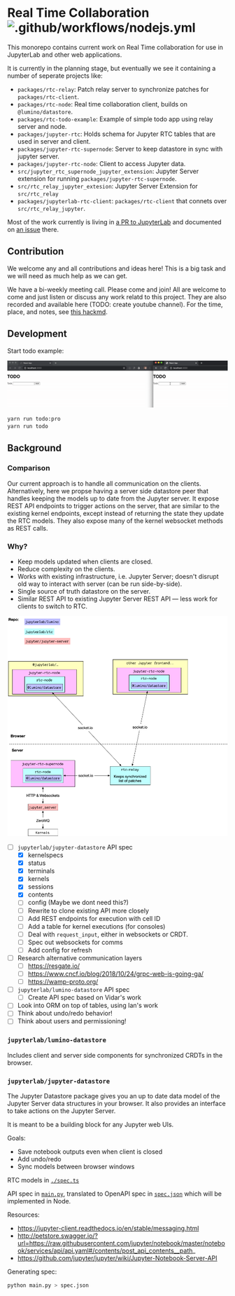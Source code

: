 # Real Time Collaboration ![.github/workflows/nodejs.yml](https://github.com/jupyterlab/rtc/workflows/.github/workflows/nodejs.yml/badge.svg)

This monorepo contains current work on Real Time collaboration for use in JupyterLab and other web applications.

It is currently in the planning stage, but eventually we see it containing a number of seperate projects like:

- `packages/rtc-relay`: Patch relay server to synchronize patches for `packages/rtc-client`.
- `packages/rtc-node`: Real time collaboration client, builds on `@lumino/datastore`.
- `packages/rtc-todo-example`: Example of simple todo app using relay server and node.
- `packages/jupyter-rtc`: Holds schema for Jupyter RTC tables that are used in server and client.
- `packages/jupyter-rtc-supernode`: Server to keep datastore in sync with jupyter server.
- `packages/jupyter-rtc-node`: Client to access Jupyter data.
- `src/jupyter_rtc_supernode_jupyter_extension`: Jupyter Server extension for running `packages/jupyter-rtc-supernode`.
- `src/rtc_relay_jupyter_extesion`: Jupyter Server Extension for `src/rtc_relay`
- `packages/jupyterlab-rtc-client`: `packages/rtc-client` that connets over `src/rtc_relay_jupyter`.

Most of the work currently is living in [a PR to JupyterLab](https://github.com/jupyterlab/jupyterlab/pull/6871) and documented on [an issue](https://github.com/jupyterlab/jupyterlab/issues/5382) there.

## Contribution

We welcome any and all contributions and ideas here! This is a big task and we will need as much help as we can get.

We have a bi-weekly meeting call. Please come and join! All are welcome to come and just listen or discuss any work relatd to this project. They are also recorded and available here (TODO: create youtube channel). For the time, place, and notes, see [this hackmd](https://hackmd.io/@_4xc7QhhSHKODRQn1uiulw/BkV24I3qL/edit).

## Development

Start todo example:

![](./scratch/todo.gif)

```bash
yarn run todo:pro
yarn run todo
```

## Background

### Comparison

Our current approach is to handle all communication on the clients. Alternatively,
here we propse having a server side datastore peer that handles keeping the models
up to date from the Jupyter server. It expose REST API endpoints to trigger
actions on the server, that are similar to the existing kernel endpoints, except
instead of returning the state they update the RTC models. They also expose many
of the kernel websocket methods as REST calls.

### Why?

- Keep models updated when clients are closed.
- Reduce complexity on the clients.
- Works with existing infrastructure, i.e. Jupyter Server; doesn't disrupt old way to interact with server (can be run side-by-side).
- Single source of truth datastore on the server.
- Similar REST API to existing Jupyter Server REST API — less work for clients to switch to RTC.

![](./scratch/diagram.png)

- [ ] `jupyterlab/jupyter-datastore` API spec
  - [x] kernelspecs
  - [x] status
  - [x] terminals
  - [x] kernels
  - [x] sessions
  - [x] contents
  - [ ] config (Maybe we dont need this?)
  - [ ] Rewrite to clone existing API more closely
  - [ ] Add REST endpoints for execution with cell ID
  - [ ] Add a table for kernel executions (for consoles)
  - [ ] Deal with `request_input`, either in websockets or CRDT.
  - [ ] Spec out websockets for comms
  - [ ] Add config for refresh
- [ ] Research alternative communication layers
  - [ ] https://resgate.io/
  - [ ] https://www.cncf.io/blog/2018/10/24/grpc-web-is-going-ga/
  - [ ] https://wamp-proto.org/
- [ ] `jupyterlab/lumino-datastore` API spec
  - [ ] Create API spec based on Vidar's work
- [ ] Look into ORM on top of tables, using Ian's work
- [ ] Think about undo/redo behavior!
- [ ] Think about users and permissioning!

### `jupyterlab/lumino-datastore`

Includes client and server side components for synchronized CRDTs in the browser.

### `jupyterlab/jupyter-datastore`

The Jupyter Datastore package gives you an up to date data model of the Jupyter Server data structures in your browser. It also provides an interface to take actions on the Jupyter Server.

It is meant to be a building block for any Jupyter web UIs.

Goals:

- Save notebook outputs even when client is closed
- Add undo/redo
- Sync models between browser windows

RTC models in [`./spec.ts`](./spec.ts)

API spec in [`main.py`](./main.py), translated to OpenAPI spec in [`spec.json`](./spec.json) which will be implemented in Node.

Resources:

- https://jupyter-client.readthedocs.io/en/stable/messaging.html
- http://petstore.swagger.io/?url=https://raw.githubusercontent.com/jupyter/notebook/master/notebook/services/api/api.yaml#/contents/post_api_contents__path_
- https://github.com/jupyter/jupyter/wiki/Jupyter-Notebook-Server-API

Generating spec:

```bash
python main.py > spec.json
```
